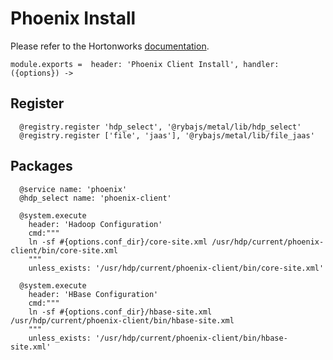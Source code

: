 
# Phoenix Install

Please refer to the Hortonworks [documentation][phoenix-doc].

    module.exports =  header: 'Phoenix Client Install', handler: ({options}) ->

## Register

      @registry.register 'hdp_select', '@rybajs/metal/lib/hdp_select'
      @registry.register ['file', 'jaas'], '@rybajs/metal/lib/file_jaas'

## Packages

      @service name: 'phoenix'
      @hdp_select name: 'phoenix-client'

      @system.execute
        header: 'Hadoop Configuration'
        cmd:"""
        ln -sf #{options.conf_dir}/core-site.xml /usr/hdp/current/phoenix-client/bin/core-site.xml
        """
        unless_exists: '/usr/hdp/current/phoenix-client/bin/core-site.xml'

      @system.execute
        header: 'HBase Configuration'
        cmd:"""
        ln -sf #{options.conf_dir}/hbase-site.xml /usr/hdp/current/phoenix-client/bin/hbase-site.xml
        """
        unless_exists: '/usr/hdp/current/phoenix-client/bin/hbase-site.xml'

[phoenix-doc]: http://docs.hortonworks.com/HDPDocuments/HDP2/HDP-2.2.4/HDP_Man_Install_v224/index.html#installing_phoenix
